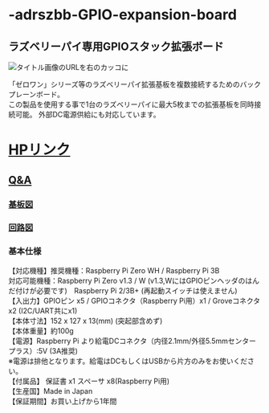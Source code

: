 # -adrszbb-GPIO-expansion-board

## ラズベリーパイ専用GPIOスタック拡張ボード

![タイトル画像のURLを右のカッコに](https://cdn.shopify.com/s/files/1/0512/2264/2842/files/6c6b0c7f50378195fa575a0c0c0f4001.jpg)

「ゼロワン」シリーズ等のラズベリーパイ拡張基板を複数接続するためのバックプレーンボード。   
この製品を使用する事で1台のラズベリーパイに最大5枚までの拡張基板を同時接続可能。 外部DC電源供給にも対応しています。

<!--
改行する場合、文末に半角スペース2個を置く

リンクの貼り方
[リンクになる文章](URL)
exp.
[Google](https://www.google.co.jp/)

画像の貼り方
![画像が読めない時に表示されるテキスト](画像のURL)
exp.
![bit-trade-one](https://bit-trade-one.co.jp/wp/wp-content/uploads/tcd-w/logo.png)
※先頭の"!"を忘れないこと


見出しの付け方

# 見出し1

## 見出し1-1

###　見出し1-2

# 見出し2

"#"を増やすと下位の見出しになる


-->


<!--
以下のURL内の"-ADXXXXX-Template"をリポジトリ名/ファイル名に変更 

製品によって無い情報(ライブラリへのリンクなど)は削除すること

ソフトの使い方、ライブラリの使い方などがWordなどである場合は、
各情報フォルダにMarkdown形式に起こし"Readme.md"という名前で保存すること
-->

# [HPリンク](https://bit-trade-one.co.jp/adrszbb/) 

## [Q&A](FAQ.md)

### [基板図](https://github.com/bit-trade-one/adrszbb-GPIO-expansion-board/blob/master/board/ADRSZBB_v1_dimensions.pdf)

### [回路図](https://github.com/bit-trade-one/adrszbb-GPIO-expansion-board/blob/master/Schematics/pHAT_bb_sch.pdf)

### 基本仕様      
【対応機種】推奨機種：Raspberry Pi Zero WH /  Raspberry Pi 3B  
対応可能機種：Raspberry Pi Zero v1.3 / W  (v1.3,WにはGPIOピンヘッダのはんだ付けが必要です)　Raspberry Pi 2/3B+ (再起動スイッチは使えません)  
【入出力】GPIOピン x5 / GPIOコネクタ（Raspberry Pi用）x1 /  Groveコネクタ x2 (I2C/UART共にx1)  
【本体寸法】152 x 127 x 13(mm) (突起部含めず)  
【本体重量】約100g  
【電源】Raspberry Pi より給電DCコネクタ（内径2.1mm/外径5.5mmセンタープラス）:5V (3A推奨)  
 ※電源は排他となります。給電はDCもしくはUSBから片方のみをお使いください。  
【付属品】 保証書 x1 スペーサ x8(Raspberry Pi用)  
【生産国】Made in Japan  
【保証期間】お買い上げから1年間     

